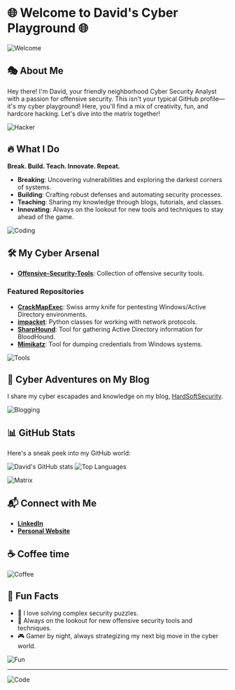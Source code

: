 # 🌐 Welcome to David's Cyber Playground 🌐

![Welcome](https://media.giphy.com/media/G6sJqVpD1U4jC/giphy.gif?cid=790b7611l79np4ik3epryvmrxd0wss72abfb2e2dbjh6nmne&ep=v1_gifs_search&rid=giphy.gif&ct=g)

## 🎭 About Me

Hey there! I'm David, your friendly neighborhood Cyber Security Analyst with a passion for offensive security. This isn't your typical GitHub profile—it's my cyber playground! Here, you'll find a mix of creativity, fun, and hardcore hacking. Let's dive into the matrix together!

![Hacker](https://media.giphy.com/media/xT9IgzoKnwFNmISR8I/giphy.gif)

## 🔥 What I Do

**Break. Build. Teach. Innovate. Repeat.**

- **Breaking**: Uncovering vulnerabilities and exploring the darkest corners of systems.
- **Building**: Crafting robust defenses and automating security processes.
- **Teaching**: Sharing my knowledge through blogs, tutorials, and classes.
- **Innovating**: Always on the lookout for new tools and techniques to stay ahead of the game.

![Coding](https://media.giphy.com/media/LHZyixOnHwDDy/giphy.gif)

## 🛠️ My Cyber Arsenal

- **[Offensive-Security-Tools](https://github.com/hardsoftsecurity/Offensive-Security-Tools)**: Collection of offensive security tools.

### Featured Repositories

- **[CrackMapExec](https://github.com/byt3bl33d3r/CrackMapExec)**: Swiss army knife for pentesting Windows/Active Directory environments.
- **[impacket](https://github.com/SecureAuthCorp/impacket)**: Python classes for working with network protocols.
- **[SharpHound](https://github.com/BloodHoundAD/SharpHound3)**: Tool for gathering Active Directory information for BloodHound.
- **[Mimikatz](https://github.com/gentilkiwi/mimikatz)**: Tool for dumping credentials from Windows systems.

![Tools](https://media.giphy.com/media/13FrpeVH09Zrb2/giphy.gif)

## 🌟 Cyber Adventures on My Blog

I share my cyber escapades and knowledge on my blog, [HardSoftSecurity](https://hardsoftsecurity.es).

![Blogging](https://media.giphy.com/media/l41YtZOb9EUABnuqA/giphy.gif)

## 📊 GitHub Stats

Here's a sneak peek into my GitHub world:

![David's GitHub stats](https://github-readme-stats.vercel.app/api?username=yourusername&show_icons=true&theme=radical)
![Top Languages](https://github-readme-stats.vercel.app/api/top-langs/?username=yourusername&layout=compact&theme=radical)

![Matrix](https://media.giphy.com/media/xT9IgzoKnwFNmISR8I/giphy.gif)

## 📬 Connect with Me

- **[LinkedIn](https://www.linkedin.com/in/david-de-maya-merras/)**
- **[Personal Website](https://hardsoftsecurity.es)**

## ☕ Coffee time

![Coffee](https://media.giphy.com/media/1n3zWGxXzH0rC/giphy.gif)

## 🎉 Fun Facts

- 🧩 I love solving complex security puzzles.
- 🚀 Always on the lookout for new offensive security tools and techniques.
- 🎮 Gamer by night, always strategizing my next big move in the cyber world.

![Fun](https://media.giphy.com/media/xT9IgzoKnwFNmISR8I/giphy.gif)

---

![Code](https://media.giphy.com/media/3o7aD2saalBwwftBIY/giphy.gif)
